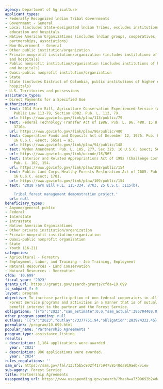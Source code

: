 ```yaml
---
agency: Department of Agriculture
applicant_types:
- Federally Recognized lndian Tribal Governments
- Government - General
- Local (includes State-designated lndian Tribes, excludes institutions of higher
  education and hospitals
- Native American Organizations (includes lndian groups, cooperatives, corporations,
  partnerships, associations)
- Non-Government - General
- Other public institution/organization
- Private nonprofit institution/organization (includes institutions of higher education
  and hospitals)
- Public nonprofit institution/organization (includes institutions of higher education
  and hospitals)
- Quasi-public nonprofit institution/organization
- State
- State (includes District of Columbia, public institutions of higher education and
  hospitals)
- U.S. Territories and possessions
assistance_types:
- Direct Payments for a Specified Use
authorizations:
- text: 2014 Farm Bill, Agriculture Conservation Experienced Service (ACES) Program,
    Public Law 113-79, Section 8302. Pub. L. 113, 79.
  url: https://www.govinfo.gov/link/plaw/113/public/79
- text: Federal Technology Transfer Act of 1986. Pub. L. 96, 480. 15 U.S.C. &sect;
    3710a.
  url: https://www.govinfo.gov/link/plaw/96/public/480
- text: Cooperative Funds and Deposits Act of December 12, 1975. Pub. L. 94, 148.
    16 U.S.C. &sect; 565a1 – a3.
  url: https://www.govinfo.gov/link/plaw/94/public/148
- text: Wyden Amendment. Pub. L. 105, 277, Sec 323. 16 U.S.C. &sect; 565a-1.
  url: https://www.govinfo.gov/link/uscode/16/565
- text: Interior and Related Appropriations Act of 1992 (Challenge Cost-Share Authority).
    Pub. L. 102, 154.
  url: https://www.govinfo.gov/link/plaw/102/public/154
- text: Public Land Corps Healthy Forests Restoration Act of 2005. Pub. L. 109, 154.
    16 U.S.C. &sect; 1701.
  url: https://www.govinfo.gov/link/plaw/109/public/154
- text: '2018 Farm Bill P.L. 115-334, 8703, 25 U.S.C. 3115(b).

    Tribal forest management demonstration project.'
  url: null
beneficiary_types:
- Anyone/general public
- Federal
- Interstate
- Intrastate
- Native American Organizations
- Other private institution/organization
- Private nonprofit institution/organization
- Quasi-public nonprofit organization
- State
- Youth (16-21)
categories:
- Agricultural - Forestry
- Employment, Labor, and Training - Job Training, Employment
- Natural Resources - Land Conservation
- Natural Resources - Recreation
cfda: '10.699'
fiscal_year: '2023'
grants_url: https://grants.gov/search-grants?cfda=10.699
is_subpart_f: 0
layout: program
objective: To increase participation of non-federal cooperators in all authorized
  Forest Service programs and activities in a manner that is of mutual benefit and
  benefit interest to the partner and the Forest Service.
obligations: '[{"x":"2023","sam_estimate":0.0,"sam_actual":395794469.0,"usa_spending_actual":333736792.34},{"x":"2024","sam_estimate":0.0,"sam_actual":227435153.0,"usa_spending_actual":229651457.28},{"x":"2025","sam_estimate":0.0,"sam_actual":240000000.0,"usa_spending_actual":0.0}]'
other_program_spending: null
outlays: '[{"x":"2023","outlay":73377751.94,"obligation":283974332.46},{"x":"2024","outlay":12647564.21,"obligation":148090727.95},{"x":"2025","outlay":0.0,"obligation":0.0}]'
permalink: /program/10.699.html
popular_name: 'Partnership Agreements '
program_type: assistance_listing
results:
- description: 1,164 applications were awarded.
  year: '2023'
- description: 986 applications were awarded.
  year: '2024'
rules_regulations: ''
sam_url: https://sam.gov/fal/133f5b5c902f417594758540da919aeb/view
sub-agency: Forest Service
title: Partnership Agreements
usaspending_url: https://www.usaspending.gov/search/?hash=a7399692b24daf987eab2c4fdf694702
---
```

